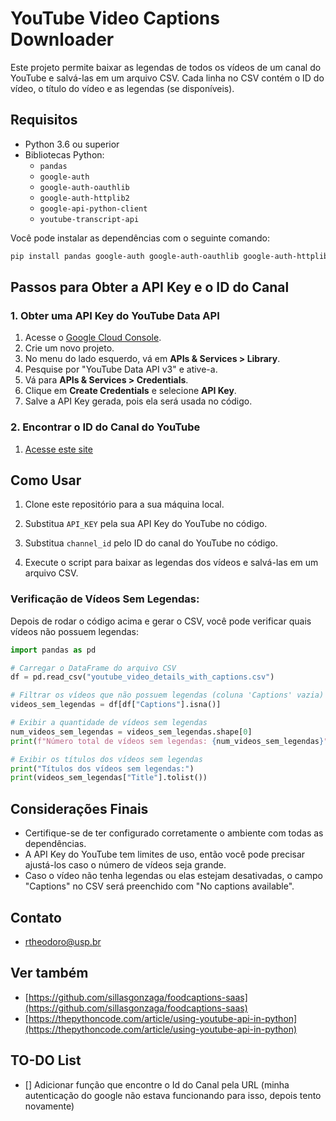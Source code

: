 # YouTube Video Captions Downloader

Este projeto permite baixar as legendas de todos os vídeos de um canal do YouTube e salvá-las em um arquivo CSV. Cada linha no CSV contém o ID do vídeo, o título do vídeo e as legendas (se disponíveis).

## Requisitos

- Python 3.6 ou superior
- Bibliotecas Python:
  - `pandas`
  - `google-auth`
  - `google-auth-oauthlib`
  - `google-auth-httplib2`
  - `google-api-python-client`
  - `youtube-transcript-api`

Você pode instalar as dependências com o seguinte comando:

```bash
pip install pandas google-auth google-auth-oauthlib google-auth-httplib2 google-api-python-client youtube-transcript-api
```

## Passos para Obter a API Key e o ID do Canal

### 1. Obter uma API Key do YouTube Data API

1. Acesse o [Google Cloud Console](https://console.cloud.google.com/).
2. Crie um novo projeto.
3. No menu do lado esquerdo, vá em **APIs & Services > Library**.
4. Pesquise por "YouTube Data API v3" e ative-a.
5. Vá para **APIs & Services > Credentials**.
6. Clique em **Create Credentials** e selecione **API Key**.
7. Salve a API Key gerada, pois ela será usada no código.

### 2. Encontrar o ID do Canal do YouTube

1. [Acesse este site](https://www.streamweasels.com/tools/youtube-channel-id-and-user-id-convertor/)

## Como Usar

1. Clone este repositório para a sua máquina local.

2. Substitua `API_KEY` pela sua API Key do YouTube no código.

3. Substitua `channel_id` pelo ID do canal do YouTube no código.

4. Execute o script para baixar as legendas dos vídeos e salvá-las em um arquivo CSV.

### Verificação de Vídeos Sem Legendas:

Depois de rodar o código acima e gerar o CSV, você pode verificar quais vídeos não possuem legendas:

```python
import pandas as pd

# Carregar o DataFrame do arquivo CSV
df = pd.read_csv("youtube_video_details_with_captions.csv")

# Filtrar os vídeos que não possuem legendas (coluna 'Captions' vazia)
videos_sem_legendas = df[df["Captions"].isna()]

# Exibir a quantidade de vídeos sem legendas
num_videos_sem_legendas = videos_sem_legendas.shape[0]
print(f"Número total de vídeos sem legendas: {num_videos_sem_legendas}")

# Exibir os títulos dos vídeos sem legendas
print("Títulos dos vídeos sem legendas:")
print(videos_sem_legendas["Title"].tolist())
```

## Considerações Finais

- Certifique-se de ter configurado corretamente o ambiente com todas as dependências.
- A API Key do YouTube tem limites de uso, então você pode precisar ajustá-los caso o número de vídeos seja grande.
- Caso o vídeo não tenha legendas ou elas estejam desativadas, o campo "Captions" no CSV será preenchido com "No captions available".

## Contato

 - rtheodoro@usp.br

## Ver também

 - [https://github.com/sillasgonzaga/foodcaptions-saas](https://github.com/sillasgonzaga/foodcaptions-saas)
 - [https://thepythoncode.com/article/using-youtube-api-in-python](https://thepythoncode.com/article/using-youtube-api-in-python)

## TO-DO List

 - [] Adicionar função que encontre o Id do Canal pela URL (minha autenticação do google não estava funcionando para isso, depois tento novamente)
